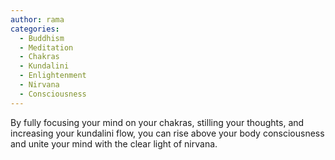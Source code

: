 ```yaml
---
author: rama
categories:
  - Buddhism
  - Meditation
  - Chakras
  - Kundalini
  - Enlightenment
  - Nirvana
  - Consciousness
---
```


By fully focusing your mind on your chakras, stilling your thoughts, and increasing your kundalini flow, you can rise above your body consciousness and unite your mind with the clear light of nirvana.
